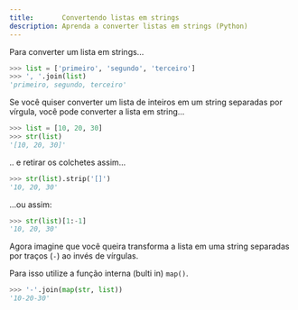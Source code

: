 ```yaml
---
title:       Convertendo listas em strings
description: Aprenda a converter listas em strings (Python)
---
```



Para converter um lista em strings...

```python
>>> list = ['primeiro', 'segundo', 'terceiro']
>>> ', '.join(list)
'primeiro, segundo, terceiro'
```

Se você quiser converter um lista de inteiros em um string separadas por vírgula, você pode converter a lista em string...

```python
>>> list = [10, 20, 30]
>>> str(list)
'[10, 20, 30]'
```

.. e retirar os colchetes assim...

```python
>>> str(list).strip('[]')
'10, 20, 30'
```

...ou assim:

```python
>>> str(list)[1:-1]
'10, 20, 30'
```

Agora imagine que você queira transforma a lista em uma string separadas por traços (`-`) ao invés de vírgulas.

Para isso utilize a função interna (bulti in) `map()`.

```python
>>> '-'.join(map(str, list))
'10-20-30'
```
